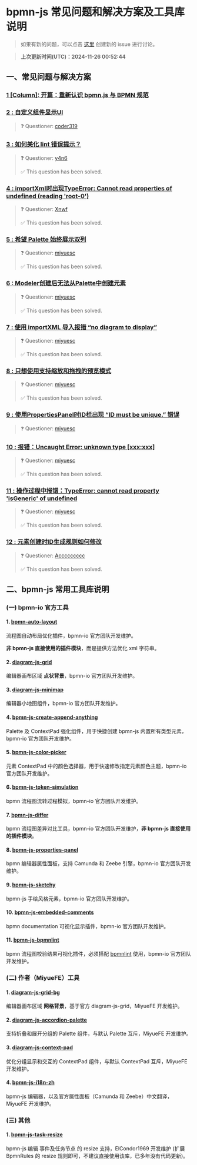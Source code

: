 # bpmn-js 常见问题和解决方案及工具库说明

> 如果有新的问题，可以点击 [这里](https://github.com/miyuesc/bpmn-js-questions/issues/new/choose) 创建新的 issue 进行讨论。

> **上次更新时间(UTC)：2024-11-26 00:52:44**

## 一、常见问题与解决方案


  ### [1 [Column]: 开篇：重新认识 bpmn.js 与 BPMN 规范](https://github.com/miyuesc/bpmn-js-questions/issues/12)


  ### [2 : 自定义组件显示UI](https://github.com/miyuesc/bpmn-js-questions/issues/11)

> ❓ Questioner: [coder319](https://github.com/coder319)

  ### [3 : 如何美化 lint 错误提示？](https://github.com/miyuesc/bpmn-js-questions/issues/10)

> ❓ Questioner: [y4n6](https://github.com/y4n6)
>
> ✅ This question has been solved.


  ### [4 : importXml时出现TypeError: Cannot read properties of undefined (reading 'root-0')](https://github.com/miyuesc/bpmn-js-questions/issues/9)

> ❓ Questioner: [Xnwf](https://github.com/Xnwf)
>
> ✅ This question has been solved.


  ### [5 : 希望 Palette 始终展示双列](https://github.com/miyuesc/bpmn-js-questions/issues/8)

> ❓ Questioner: [miyuesc](https://github.com/miyuesc)
>
> ✅ This question has been solved.


  ### [6 : Modeler创建后无法从Palette中创建元素](https://github.com/miyuesc/bpmn-js-questions/issues/7)

> ❓ Questioner: [miyuesc](https://github.com/miyuesc)
>
> ✅ This question has been solved.


  ### [7 : 使用 importXML 导入报错 “no diagram to display”](https://github.com/miyuesc/bpmn-js-questions/issues/6)

> ❓ Questioner: [miyuesc](https://github.com/miyuesc)
>
> ✅ This question has been solved.


  ### [8 : 只想使用支持缩放和拖拽的预览模式](https://github.com/miyuesc/bpmn-js-questions/issues/5)

> ❓ Questioner: [miyuesc](https://github.com/miyuesc)
>
> ✅ This question has been solved.


  ### [9 : 使用PropertiesPanel时ID栏出现 “ID must be unique.” 错误](https://github.com/miyuesc/bpmn-js-questions/issues/4)

> ❓ Questioner: [miyuesc](https://github.com/miyuesc)

  ### [10 : 报错：Uncaught Error: unknown type [xxx:xxx]](https://github.com/miyuesc/bpmn-js-questions/issues/3)

> ❓ Questioner: [miyuesc](https://github.com/miyuesc)
>
> ✅ This question has been solved.


  ### [11 : 操作过程中报错：TypeError: cannot read property 'isGeneric' of undefined](https://github.com/miyuesc/bpmn-js-questions/issues/2)

> ❓ Questioner: [miyuesc](https://github.com/miyuesc)
>
> ✅ This question has been solved.


  ### [12 : 元素创建时ID生成规则如何修改](https://github.com/miyuesc/bpmn-js-questions/issues/1)

> ❓ Questioner: [Accccccccc](https://github.com/Accccccccc)
>
> ✅ This question has been solved.


## 二、bpmn-js 常用工具库说明

### (一) bpmn-io 官方工具

#### 1. [bpmn-auto-layout](https://github.com/bpmn-io/bpmn-auto-layout)

流程图自动布局优化插件，bpmn-io 官方团队开发维护。

**非 bpmn-js 直接使用的插件模块**，而是提供方法优化 xml 字符串。

#### 2. [diagram-js-grid](https://github.com/bpmn-io/diagram-js-grid)

编辑器画布区域 **点状背景**，bpmn-io 官方团队开发维护。

#### 3. [diagram-js-minimap](https://github.com/bpmn-io/diagram-js-minimap)

编辑器小地图组件，bpmn-io 官方团队开发维护。

#### 4. [bpmn-js-create-append-anything](https://github.com/bpmn-io/bpmn-js-create-append-anything)

Palette 及 ContextPad 强化组件，用于快捷创建 bpmn-js 内置所有类型元素，bpmn-io 官方团队开发维护。

#### 5. [bpmn-js-color-picker](https://github.com/bpmn-io/bpmn-js-color-picker)

元素 ContextPad 中的颜色选择器，用于快速修改指定元素颜色主题，bpmn-io 官方团队开发维护。

#### 6. [bpmn-js-token-simulation](https://github.com/bpmn-io/bpmn-js-token-simulation)

bpmn 流程图流转过程模拟，bpmn-io 官方团队开发维护。

#### 7. [bpmn-js-differ](https://github.com/bpmn-io/bpmn-js-differ)

bpmn 流程图差异对比工具，bpmn-io 官方团队开发维护，**非 bpmn-js 直接使用的插件模块**。

#### 8. [bpmn-js-properties-panel](https://github.com/bpmn-io/bpmn-js-properties-panel)

bpmn 编辑器属性面板，支持 Camunda 和 Zeebe 引擎，bpmn-io 官方团队开发维护。

#### 9. [bpmn-js-sketchy](https://github.com/bpmn-io/bpmn-js-sketchy)

bpmn-js 手绘风格元素，bpmn-io 官方团队开发维护。

#### 10. [bpmn-js-embedded-comments](https://github.com/bpmn-io/bpmn-js-embedded-comments)

bpmn documentation 可视化显示插件，bpmn-io 官方团队开发维护。

#### 11. [bpmn-js-bpmnlint](https://github.com/bpmn-io/bpmn-js-bpmnlint)

bpmn 流程图校验结果可视化插件，必须搭配 [bpmnlint](https://github.com/bpmn-io/bpmnlint) 使用，bpmn-io 官方团队开发维护。

### (二) 作者（MiyueFE）工具

#### 1. [diagram-js-grid-bg](https://github.com/miyuesc/diagram-js-grid-bg)

编辑器画布区域 **网格背景**，基于官方 diagram-js-grid，MiyueFE 开发维护。

#### 2. [diagram-js-accordion-palette](https://github.com/miyuesc/diagram-js-accordion-palette)

支持折叠和展开分组的 Palette 组件，与默认 Palette 互斥，MiyueFE 开发维护。

#### 3. [diagram-js-context-pad](https://github.com/miyuesc/diagram-js-context-pad)

优化分组显示和交互的 ContextPad 组件，与默认 ContextPad 互斥，MiyueFE 开发维护。

#### 4. [bpmn-js-i18n-zh](https://github.com/miyuesc/bpmn-js-i18n-zh)

bpmn-js 编辑器，以及官方属性面板（Camunda 和 Zeebe）中文翻译，MiyueFE 开发维护。

### (三) 其他

#### 1. [bpmn-js-task-resize](https://github.com/ElCondor1969/bpmn-js-task-resize)

bpmn-js 编辑 事件及任务节点 的 resize 支持，ElCondor1969 开发维护 (扩展 BpmnRules 的 resize 规则即可，不建议直接使用该库，已多年没有代码更新)。